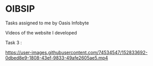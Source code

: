# OIBSIP
Tasks assigned to me by Oasis Infobyte 

Videos of the website I developed



Task 3 : 


https://user-images.githubusercontent.com/74534547/152833692-0dbed8e9-1808-43ef-9833-49afe2605ae5.mp4

